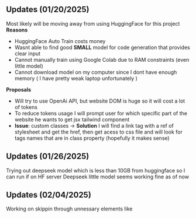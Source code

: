 ## Updates (01/20/2025)
Most likely will be moving away from using HuggingFace for this project
**Reasons**
- HuggingFace Auto Train costs money
- Wasnt able to find good **SMALL** model for code generation that provides clear input
- Cannot manually train using Google Colab due to RAM constraints (even little model)
- Cannot download model on my computer since I dont have enough memory ( I have pretty weak laptop unfortunately )

**Proposals**
- Will try to use OpenAi API, but website DOM is huge so it will cost a lot of tokens
- To reduce tokens usage I will prompt user for which specific part of the website he wants to get jsx tailwind component
- **Issue**: custom classes -> **Solution** I will find a link tag with a ref of stylesheet and get the href, then get acess to css file and will look for tags names that are in class property (hopefully it makes sense)

## Updates (01/26/2025) 
Trying out deepseek model which is less than 10GB from huggingface so I can run if on HF server 
Deepseek little model seems working fine as of now


## Updates (02/04/2025)
Working on skippin through unnessary elements like <script> etc
Adding function to find an href of a stylesheet since I will need its data to be able to copy the design
Also might need to work on splitting sending data by chunks, since AI agent might not be able to get long input data

## Updates (02/07/2025)
I am not sure if splitting would work since huggingface deepseek model might not remember previous responses
And I think splitting the data is the only way I can handle it ?
Maybe instead of pushing towards making it for free I should consider using API calls to Claude of OpenAI
This will simplify the process, but will cost some money. Maybe stick to deepseek just API since its fairly cheap
I think I will try to use **GPT-4o** first


## Updates (02/09/2025)
Tried using GitHub Market OpenAI model that is hosted on Azure, but 
it doesnt have chat memory, figured through basic testing. 
I know I am trying to be cheap and I am paying a price for it, 
so I guess using Open Ai API is the answer
Maybe I should try deepseek since its cheaper? hehe

Approach 1:
Maybe I can try to split elements by header, nav, body, footer
for div tag I can just use stack datastucture, if its openeing then add to stack, 
if its closing then pop top one and push its elements (need to revisit this approach)
store them seperately in different variables

but then I can try to get all of this elements and parse through css and look for ids 
that I need, once its done, send this to ai componenet by componenet to process ??? 


## Updates (02/11/2025)
Currently prepping for something, didnt have that much time to work on it, 
but I am exited to be back soon! 
Stay updated! 

## Updates (02/14/2025)
Deposited 5$ to Open AI
Used file based approach and hit this error:
**429 Request too large for gpt-4o in organization org-####### on tokens per min (TPM): Limit 30000, Requested 821408. The input or output tokens must be reduced in order to run successfully.**

I wish I knew that Open AI has tiers and my tier at most can support 200.000 for lower model

Good News is that DeepSeek might not have a limit at all
Might also look into Claude or Gemini

Open AI is great but looks like all they want it moooney haha, just kidding


## Updates (02/16/2025)
Changed API to call deepseek, but ran into 402: Insuffecient funds
At the moment they ran into an issue and you cant deposit any money,
so I cant test my request. Waiting for Deepseek to restore service


## Updates (02/18/2025)
I think I came up with plan:
**Will be using function calling** [IN THE FUTURE]
**Groq API - for faster responses due to low latency** [DONE]
**LangChain - for using AI memory so I can split data in chunks** [DONE, BUT WITH SOME ISSUES]

In the **function calling** I might also use AI to revise my scraped and polished data
to verify it and polish it more if its neccassry, maybe it will get rid of empty divs or other tags

Instead of scraping everything I will give a user a choice to scrape: [DONE]
- Nav Bar
- Header
- Main Content
- Footer

Hopefully now I can finally start building and wont face any
rate or memory limits

## Updates (02/24/2025)
At the moment I have two branches:
**Main** uses Groq API
- As a downside, I am not sure if Groq supports all of the features OpenAI has through LangChain. For example, I tried to use TokenBufferMemory, but hit TPM limit since it send previous chunk with incoming and other ConversationChain did't work (Maybe I implemented it wrong)

**vector-store-db** uses Open AI API for now:
- As a downside, I might eventually hit token limit since my tier is 1, but for full production even this way might work. I want to try to play with it and see how accurate it returns small elements. As of now I dont have a feture that parses .css files content. I will need to think how can I manage it properly. 

**new-test-branch** maybe will be created for creating vector db, so I can keep other branches. I will adjust as I go

**Groq-API** will be created to still have a reference to working via Groq API (but not might a good fit), I will use Groq for making AI voice assistant in my next project


## Updates (02/25/2025)

Currently trying to build a logic to scrape neccessary css style based of classes of the elements I want to generate a resulable component for

Plan: 
- When I scrape I also have array that accepts links that reference .css stylesheets
- Also once user chose element I would need to go through this element and exctract into object in a format of:
tag:
class:
- Then I need to have another cherio scraping that would look through every .css style sheet references link and will get the styles I need
- Send everything to AI model for final processing

(But before take action I need to check if I can extract CSS files directly from browser using JS)

## Updates (02/28/2025)

App works, converst into pretty accureate component, but tested with small data like footer for now
If people will see value in it -> I will make it better an more accurate
